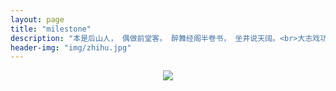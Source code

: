 ```yaml
---
layout: page
title: "milestone"
description: "本是后山人， 偶做前堂客。 醉舞经阁半卷书， 坐井说天阔。<br>大志戏功名， 海斗量福祸。 论到囊中羞涩时， 怒指乾坤错。"
header-img: "img/zhihu.jpg"
---
```



<center>
    <p><img src="http://avatar.csdn.net/8/B/D/1_showhilllee.jpg" align="center"></p>
</center>






